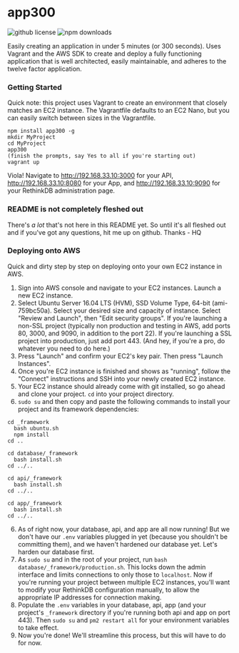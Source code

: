 # app300
![github license](https://img.shields.io/github/license/haseebnqureshi/app300.svg)
![npm downloads](https://img.shields.io/npm/dt/app300.svg)

Easily creating an application in under 5 minutes (or 300 seconds). Uses Vagrant and the AWS SDK to create and deploy a fully functioning application that is well architected, easily maintainable, and adheres to the twelve factor application.

### Getting Started
Quick note: this project uses Vagrant to create an environment that closely matches an EC2 instance. The Vagrantfile defaults to an EC2 Nano, but you can easily switch between sizes in the Vagrantfile. 

```
npm install app300 -g
mkdir MyProject
cd MyProject
app300
(finish the prompts, say Yes to all if you're starting out)
vagrant up
```

Viola! Navigate to http://192.168.33.10:3000 for your API, http://192.168.33.10:8080 for your App, and http://192.168.33.10:9090 for your RethinkDB administration page.

### README is not completely fleshed out
There's *a lot* that's not here in this README yet. So until it's all fleshed out and if you've got any questions, hit me up on github. Thanks - HQ

### Deploying onto AWS
Quick and dirty step by step on deploying onto your own EC2 instance in AWS.

1. Sign into AWS console and navigate to your EC2 instances. Launch a new EC2 instance.
2. Select Ubuntu Server 16.04 LTS (HVM), SSD Volume Type, 64-bit (ami-759bc50a). Select your desired size and capacity of instance. Select "Review and Launch", then "Edit security groups". If you're launching a non-SSL project (typically non production and testing in AWS, add ports 80, 3000, and 9090, in addition to the port 22). If you're launching a SSL project into production, just add port 443. (And hey, if you're a pro, do whatever you need to do here.)
3. Press "Launch" and confirm your EC2's key pair. Then press "Launch Instances".
4. Once you're EC2 instance is finished and shows as "running", follow the "Connect" instructions and SSH into your newly created EC2 instance.
5. Your EC2 instance should already come with git installed, so go ahead and clone your project. ```cd``` into your project directory.
6. ```sudo su``` and then copy and paste the following commands to install your project and its framework dependencies:
```
cd _framework
  bash ubuntu.sh
  npm install 
cd ..
```
```
cd database/_framework
  bash install.sh
cd ../..
```
```
cd api/_framework
  bash install.sh
cd ../..
```
```
cd app/_framework
  bash install.sh
cd ../..
```
6. As of right now, your database, api, and app are all now running! But we don't have our ```.env``` variables plugged in yet (because you shouldn't be committing them), and we haven't hardened our database yet. Let's harden our database first.
7. As ```sudo su``` and in the root of your project, run ```bash database/_framework/production.sh```. This locks down the admin interface and limits connections to only those to ```localhost```. Now if you're running your project between multiple EC2 instances, you'll want to modify your RethinkDB configuration manually, to allow the appropriate IP addresses for connection making.
8. Populate the ```.env``` variables in your database, api, app (and your project's ```_framework``` directory if you're running both api and app on port 443). Then ```sudo su``` and ```pm2 restart all``` for your environment variables to take effect.
9. Now you're done! We'll streamline this process, but this will have to do for now.

